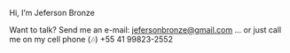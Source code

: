 Hi, I’m Jeferson Bronze

Want to talk? Send me an e-mail: jefersonbronze@gmail.com
... or just call me on my cell phone (🎶) +55 41 99823-2552
